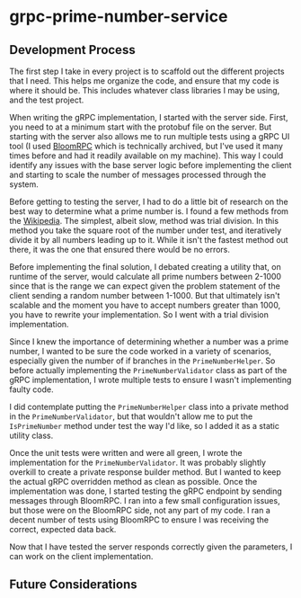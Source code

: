 # grpc-prime-number-service

## Development Process
The first step I take in every project is to scaffold out the different projects that I need. This helps me organize the code, and ensure that my code is where it should be. This includes whatever class libraries I may be using, and the test project.

When writing the gRPC implementation, I started with the server side. First, you need to at a minimum start with the protobuf file on the server. But starting with the server also allows me to run multiple tests using a gRPC UI tool (I used [BloomRPC](https://github.com/bloomrpc/bloomrpc) which is technically archived, but I've used it many times before and had it readily available on my machine). This way I could identify any issues with the base server logic before implementing the client and starting to scale the number of messages processed through the system.

Before getting to testing the server, I had to do a little bit of research on the best way to determine what a prime number is. I found a few methods from the [Wikipedia](https://en.wikipedia.org/wiki/Prime_number). The simplest, albeit slow, method was trial division. In this method you take the square root of the number under test, and iteratively divide it by all numbers leading up to it. While it isn't the fastest method out there, it was the one that ensured there would be no errors.

Before implementing the final solution, I debated creating a utility that, on runtime of the server, would calculate all prime numbers between 2-1000 since that is the range we can expect given the problem statement of the client sending a random number between 1-1000. But that ultimately isn't scalable and the moment you have to accept numbers greater than 1000, you have to rewrite your implementation. So I went with a trial division implementation.

Since I knew the importance of determining whether a number was a prime number, I wanted to be sure the code worked in a variety of scenarios, especially given the number of if branches in the `PrimeNumberHelper`. So before actually implementing the `PrimeNumberValidator` class as part of the gRPC implementation, I wrote multiple tests to ensure I wasn't implementing faulty code.

I did contemplate putting the `PrimeNumberHelper` class into a private method in the `PrimeNumberValidator`, but that wouldn't allow me to put the `IsPrimeNumber` method under test the way I'd like, so I added it as a static utility class.

Once the unit tests were written and were all green, I wrote the implementation for the `PrimeNumberValidator`. It was probably slightly overkill to create a private response builder method. But I wanted to keep the actual gRPC overridden method as clean as possible. Once the implementation was done, I started testing the gRPC endpoint by sending messages through BloomRPC. I ran into a few small configuration issues, but those were on the BloomRPC side, not any part of my code. I ran a decent number of tests using BloomRPC to ensure I was receiving the correct, expected data back. 

Now that I have tested the server responds correctly given the parameters, I can work on the client implementation.

## Future Considerations
